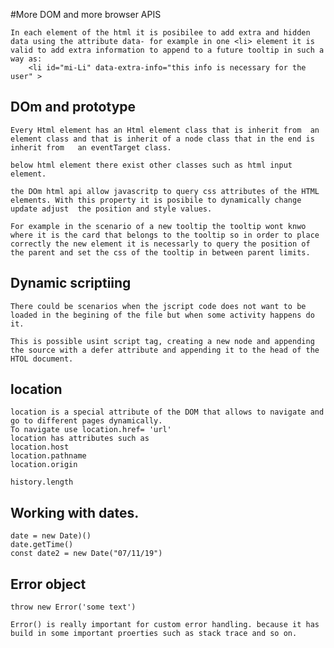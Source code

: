 #More DOM and more browser APIS

    In each element of the html it is posibilee to add extra and hidden data using the attribute data- for example in one <li> element it is valid to add extra information to append to a future tooltip in such a way as:
        <li id="mi-Li" data-extra-info="this info is necessary for the user" >

## DOm and prototype

    Every Html element has an Html element class that is inherit from  an element class and that is inherit of a node class that in the end is inherit from   an eventTarget class.

    below html element there exist other classes such as html input element.

    the DOm html api allow javascritp to query css attributes of the HTML elements. With this property it is posibile to dynamically change update adjust  the position and style values.

    For example in the scenario of a new tooltip the tooltip wont knwo where it is the card that belongs to the tooltip so in order to place correctly the new element it is necessarly to query the position of the parent and set the css of the tooltip in between parent limits.

## Dynamic scriptiing

    There could be scenarios when the jscript code does not want to be loaded in the begining of the file but when some activity happens do it.

    This is possible usint script tag, creating a new node and appending the source with a defer attribute and appending it to the head of the HTOL document.

## location

    location is a special attribute of the DOM that allows to navigate and go to different pages dynamically.
    To navigate use location.href= 'url'
    location has attributes such as
    location.host
    location.pathname
    location.origin

    history.length

## Working with dates.

    date = new Date)()
    date.getTime()
    const date2 = new Date("07/11/19")

## Error object

    throw new Error('some text')

    Error() is really important for custom error handling. because it has build in some important proerties such as stack trace and so on.
